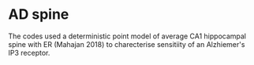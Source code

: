# AD spine 
The codes used a deterministic point model of average CA1 hippocampal spine with ER (Mahajan 2018) to charecterise sensitiity of an Alzhiemer's IP3 receptor.


